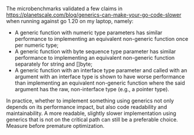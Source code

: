 The microbenchmarks validated a few claims in https://planetscale.com/blog/generics-can-make-your-go-code-slower when running against go 1.20 on my laptop, namely:
* A generic function with numeric type parameters has similar performance to implementing an equivalent non-generic function once per numeric type;
* A generic function with byte sequence type parameter has similar performance to implementing an equivalent non-generic function separately for string and []byte;
* A generic function with an interface type parameter and called with an argument with an interface type is shown to have worse performance than implementing an equivalent non-generic function where the said argument has the raw, non-interface type (e.g., a pointer type).

In practice, whether to implement something using generics not only depends on its performance impact, but also code readability and maintainability. A more readable, slightly slower implementation using generics that is not on the critical path can still be a preferable choice. Measure before premature optimization.
